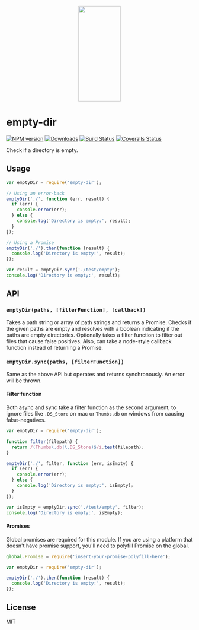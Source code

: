 <p align="center">
  <a href="http://gulpjs.com">
    <img height="257" width="114" src="https://raw.githubusercontent.com/gulpjs/artwork/master/gulp-2x.png">
  </a>
</p>

# empty-dir

[![NPM version][npm-image]][npm-url] [![Downloads][downloads-image]][npm-url] [![Build Status][ci-image]][ci-url] [![Coveralls Status][coveralls-image]][coveralls-url]

Check if a directory is empty.

## Usage

```js
var emptyDir = require('empty-dir');

// Using an error-back
emptyDir('./', function (err, result) {
  if (err) {
    console.error(err);
  } else {
    console.log('Directory is empty:', result);
  }
});

// Using a Promise
emptyDir('./').then(function (result) {
  console.log('Directory is empty:', result);
});

var result = emptyDir.sync('./test/empty');
console.log('Directory is empty:', result);
```

## API

### `emptyDir(paths, [filterFunction], [callback])`

Takes a path string or array of path strings and returns a Promise. Checks if the given paths are empty and resolves with a boolean indicating if the paths are empty directories. Optionally takes a filter function to filter out files that cause false positives. Also, can take a node-style callback function instead of returning a Promise.

### `emptyDir.sync(paths, [filterFunction])`

Same as the above API but operates and returns synchronously. An error will be thrown.

#### Filter function

Both async and sync take a filter function as the second argument, to ignore files like `.DS_Store` on mac or `Thumbs.db` on windows from causing false-negatives.

```js
var emptyDir = require('empty-dir');

function filter(filepath) {
  return /(Thumbs\.db|\.DS_Store)$/i.test(filepath);
}

emptyDir('./', filter, function (err, isEmpty) {
  if (err) {
    console.error(err);
  } else {
    console.log('Directory is empty:', isEmpty);
  }
});

var isEmpty = emptyDir.sync('./test/empty', filter);
console.log('Directory is empty:', isEmpty);
```

#### Promises

Global promises are required for this module. If you are using a platform that doesn't have promise support, you'll need to polyfill Promise on the global.

```js
global.Promise = require('insert-your-promise-polyfill-here');

var emptyDir = require('empty-dir');

emptyDir('./').then(function (result) {
  console.log('Directory is empty:', result);
});
```

## License

MIT

<!-- prettier-ignore-start -->
[downloads-image]: https://img.shields.io/npm/dm/empty-dir.svg?style=flat-square
[npm-url]: https://www.npmjs.com/package/empty-dir
[npm-image]: https://img.shields.io/npm/v/empty-dir.svg?style=flat-square

[ci-url]: https://github.com/gulpjs/empty-dir/actions?query=workflow:dev
[ci-image]: https://img.shields.io/github/workflow/status/gulpjs/empty-dir/dev?style=flat-square

[coveralls-url]: https://coveralls.io/r/gulpjs/empty-dir
[coveralls-image]: https://img.shields.io/coveralls/gulpjs/empty-dir/master.svg?style=flat-square
<!-- prettier-ignore-end -->
